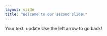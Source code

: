 ```yaml
---
layout: slide
title: "Welcome to our second slide!"
---
```

Your text, update
Use the left arrow to go back!
